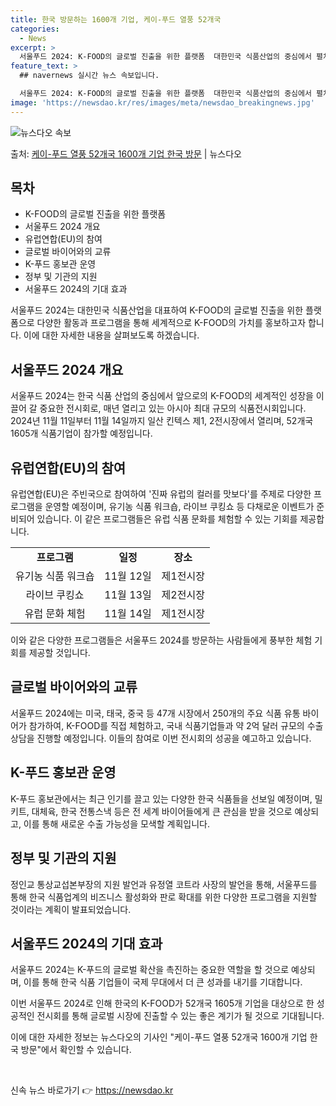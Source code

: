 ```yaml
---
title: 한국 방문하는 1600개 기업, 케이-푸드 열풍 52개국
categories:
  - News
excerpt: >
  서울푸드 2024: K-FOOD의 글로벌 진출을 위한 플랫폼  대한민국 식품산업의 중심에서 펼쳐지는 '서울푸…
feature_text: >
  ## navernews 실시간 뉴스 속보입니다.

  서울푸드 2024: K-FOOD의 글로벌 진출을 위한 플랫폼  대한민국 식품산업의 중심에서 펼쳐지는 '서울푸…
image: 'https://newsdao.kr/res/images/meta/newsdao_breakingnews.jpg'
---
```


![뉴스다오 속보](https://newsdao.kr/res/images/meta/newsdao_breakingnews.jpg)

<p>출처: <a href="https://newsdao.kr/4173" rel="dofollow">케이-푸드 열풍 52개국 1600개 기업 한국 방문</a> | 뉴스다오</p>

<h2 data-ke-size="size26">목차</h2>
<ul>
    <li>K-FOOD의 글로벌 진출을 위한 플랫폼</li>
    <li>서울푸드 2024 개요</li>
    <li>유럽연합(EU)의 참여</li>
    <li>글로벌 바이어와의 교류</li>
    <li>K-푸드 홍보관 운영</li>
    <li>정부 및 기관의 지원</li>
    <li>서울푸드 2024의 기대 효과</li>
</ul>
<p data-ke-size="size16">서울푸드 2024는 대한민국 식품산업을 대표하여 K-FOOD의 글로벌 진출을 위한 플랫폼으로 다양한 활동과 프로그램을 통해 세계적으로 K-FOOD의 가치를 홍보하고자 합니다. 이에 대한 자세한 내용을 살펴보도록 하겠습니다.</p>

<h2 data-ke-size="size24">서울푸드 2024 개요</h2>
<p data-ke-size="size16">서울푸드 2024는 한국 식품 산업의 중심에서 앞으로의 K-FOOD의 세계적인 성장을 이끌어 갈 중요한 전시회로, 매년 열리고 있는 아시아 최대 규모의 식품전시회입니다. 2024년 11월 11일부터 11월 14일까지 일산 킨텍스 제1, 2전시장에서 열리며, 52개국 1605개 식품기업이 참가할 예정입니다.</p>

<h2 data-ke-size="size24">유럽연합(EU)의 참여</h2>
<p data-ke-size="size16">유럽연합(EU)은 주빈국으로 참여하여 '진짜 유럽의 컬러를 맛보다'를 주제로 다양한 프로그램을 운영할 예정이며, 유기농 식품 워크숍, 라이브 쿠킹쇼 등 다채로운 이벤트가 준비되어 있습니다. 이 같은 프로그램들은 유럽 식품 문화를 체험할 수 있는 기회를 제공합니다.</p>

<table>
    <tr>
        <td style="text-align: center; height: 17px;"><b>프로그램</b></td>
        <td style="text-align: center; height: 17px;"><b>일정</b></td>
        <td style="text-align: center; height: 17px;"><b>장소</b></td>
    </tr>
    <tr>
        <td style="text-align: center; height: 17px;">유기농 식품 워크숍</td>
        <td style="text-align: center; height: 17px;">11월 12일</td>
        <td style="text-align: center; height: 17px;">제1전시장</td>
    </tr>
    <tr>
        <td style="text-align: center; height: 17px;">라이브 쿠킹쇼</td>
        <td style="text-align: center; height: 17px;">11월 13일</td>
        <td style="text-align: center; height: 17px;">제2전시장</td>
    </tr>
    <tr>
        <td style="text-align: center; height: 17px;">유럽 문화 체험</td>
        <td style="text-align: center; height: 17px;">11월 14일</td>
        <td style="text-align: center; height: 17px;">제1전시장</td>
    </tr>
</table>

<p data-ke-size="size16">이와 같은 다양한 프로그램들은 서울푸드 2024를 방문하는 사람들에게 풍부한 체험 기회를 제공할 것입니다.</p>

<h2 data-ke-size="size24">글로벌 바이어와의 교류</h2>
<p data-ke-size="size16">서울푸드 2024에는 미국, 태국, 중국 등 47개 시장에서 250개의 주요 식품 유통 바이어가 참가하여, K-FOOD를 직접 체험하고, 국내 식품기업들과 약 2억 달러 규모의 수출 상담을 진행할 예정입니다. 이들의 참여로 이번 전시회의 성공을 예고하고 있습니다.</p>

<h2 data-ke-size="size24">K-푸드 홍보관 운영</h2>
<p data-ke-size="size16">K-푸드 홍보관에서는 최근 인기를 끌고 있는 다양한 한국 식품들을 선보일 예정이며, 밀키트, 대체육, 한국 전통스낵 등은 전 세계 바이어들에게 큰 관심을 받을 것으로 예상되고, 이를 통해 새로운 수출 가능성을 모색할 계획입니다.</p>

<h2 data-ke-size="size24">정부 및 기관의 지원</h2>
<p data-ke-size="size16">정인교 통상교섭본부장의 지원 발언과 유정열 코트라 사장의 발언을 통해, 서울푸드를 통해 한국 식품업계의 비즈니스 활성화와 판로 확대를 위한 다양한 프로그램을 지원할 것이라는 계획이 발표되었습니다.</p>

<h2 data-ke-size="size24">서울푸드 2024의 기대 효과</h2>
<p data-ke-size="size16">서울푸드 2024는 K-푸드의 글로벌 확산을 촉진하는 중요한 역할을 할 것으로 예상되며, 이를 통해 한국 식품 기업들이 국제 무대에서 더 큰 성과를 내기를 기대합니다.</p>
<p data-ke-size="size16">이번 서울푸드 2024로 인해 한국의 K-FOOD가 52개국 1605개 기업을 대상으로 한 성공적인 전시회를 통해 글로벌 시장에 진출할 수 있는 좋은 계기가 될 것으로 기대됩니다.</p>
<p data-ke-size="size16">이에 대한 자세한 정보는 뉴스다오의 기사인 "케이-푸드 열풍 52개국 1600개 기업 한국 방문"에서 확인할 수 있습니다.</p>
<p data-ke-size="size16">&nbsp;</p> 

신속 뉴스 바로가기 👉 <a href="https://newsdao.kr" rel="dofollow">https://newsdao.kr</a>


